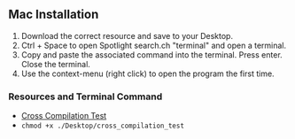 ## Mac Installation

1. Download the correct resource and save to your Desktop.
2. Ctrl + Space to open Spotlight search.ch "terminal" and open a terminal.
3. Copy and paste the associated command into the terminal. Press enter. Close the terminal.
4. Use the context-menu (right click) to open the program the first time.

### Resources and Terminal Command

- [Cross Compilation Test](https://github.com/jaydenwhite-us/epan/blob/main/mac/cross_compilation_test?raw=true)
- `chmod +x ./Desktop/cross_compilation_test`
